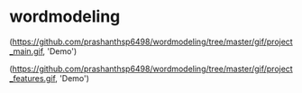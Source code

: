 # wordmodeling

(https://github.com/prashanthsp6498/wordmodeling/tree/master/gif/project_main.gif, 'Demo')

(https://github.com/prashanthsp6498/wordmodeling/tree/master/gif/project_features.gif, 'Demo')
